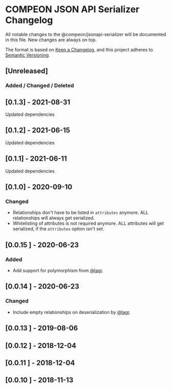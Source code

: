 # COMPEON JSON API Serializer Changelog

All notable changes to the @compeon/jsonapi-serializer will be documented in this file. New changes are always on top.

The format is based on [Keep a Changelog](https://keepachangelog.com/en/1.0.0/),
and this project adheres to [Semantic Versioning](https://semver.org/spec/v2.0.0.html).

## [Unreleased]
### Added / Changed / Deleted

## [0.1.3] - 2021-08-31
Updated dependencies

## [0.1.2] - 2021-06-15
Updated dependencies

## [0.1.1] - 2021-06-11
Updated dependencies

## [0.1.0] - 2020-09-10
### Changed
- Relationships don't have to be listed in `attributes` anymore. ALL relationships will always get serialized.
- Whitelisting of attributes is not required anymore. ALL attributes will get serialized, if the `attributes` option isn't set.

## [0.0.15 ] - 2020-06-23
### Added
- Add support for polymorphism from [@lagr](https://github.com/lagr).

## [0.0.14 ] - 2020-06-23
### Changed
- Include empty relationships on deserialization by [@lagr](https://github.com/lagr).

## [0.0.13 ] - 2019-08-06
## [0.0.12 ] - 2018-12-04
## [0.0.11 ] - 2018-12-04
## [0.0.10 ] - 2018-11-13

